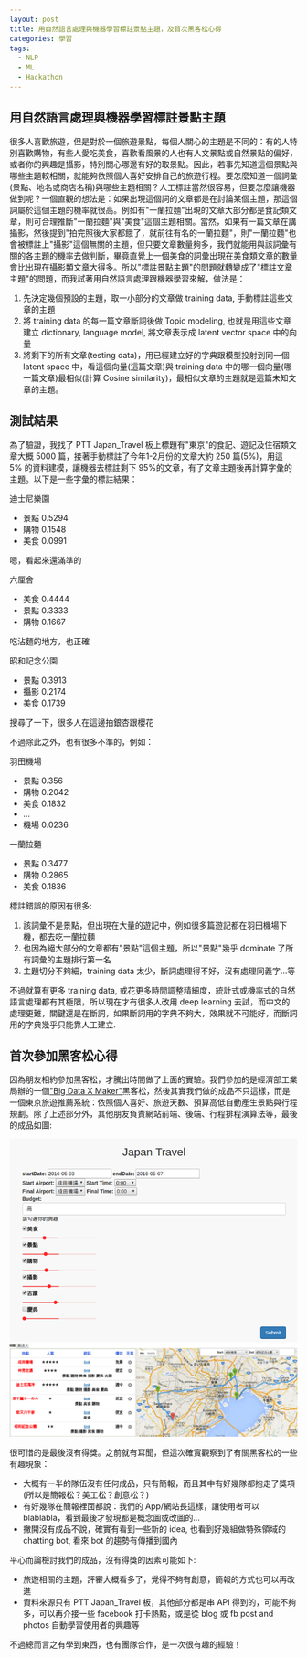 ```yaml
---
layout: post
title: 用自然語言處理與機器學習標註景點主題，及首次黑客松心得
categories: 學習
tags:
  - NLP
  - ML
  - Hackathon
---
```


## 用自然語言處理與機器學習標註景點主題

很多人喜歡旅遊，但是對於一個旅遊景點，每個人關心的主題是不同的：有的人特別喜歡購物，有些人愛吃美食，喜歡看風景的人也有人文景點或自然景點的偏好，或者你的興趣是攝影，特別關心哪邊有好的取景點。因此，若事先知道這個景點與哪些主題較相關，就能夠依照個人喜好安排自己的旅遊行程。要怎麼知道一個詞彙(景點、地名或商店名稱)與哪些主題相關？人工標註當然很容易，但要怎麼讓機器做到呢？一個直觀的想法是：如果出現這個詞的文章都是在討論某個主題，那這個詞屬於這個主題的機率就很高。例如有"一蘭拉麵"出現的文章大部分都是食記類文章，則可合理推斷"一蘭拉麵"與"美食"這個主題相關。當然，如果有一篇文章在講攝影，然後提到"拍完照後大家都餓了，就前往有名的一蘭拉麵"，則"一蘭拉麵"也會被標註上"攝影"這個無關的主題，但只要文章數量夠多，我們就能用與該詞彙有關的各主題的機率去做判斷，畢竟直覺上一個美食的詞彙出現在美食類文章的數量會比出現在攝影類文章大得多。所以"標註景點主題"的問題就轉變成了"標註文章主題"的問題，而我試著用自然語言處理跟機器學習來解，做法是：

1. 先決定幾個預設的主題，取一小部分的文章做 training data, 手動標註這些文章的主題
2. 將 training data 的每一篇文章斷詞後做 Topic modeling, 也就是用這些文章建立 dictionary, language model, 將文章表示成 latent vector space 中的向量
3. 將剩下的所有文章(testing data)，用已經建立好的字典跟模型投射到同一個 latent space 中，看這個向量(這篇文章)與 training data 中的哪一個向量(哪一篇文章)最相似(計算 Cosine similarity)，最相似文章的主題就是這篇未知文章的主題。


## 測試結果

為了驗證，我找了 PTT Japan_Travel 板上標題有"東京"的食記、遊記及住宿類文章大概 5000 篇，接著手動標註了今年1-2月份的文章大約 250 篇(5%)，用這 5% 的資料建模，讓機器去標註剩下 95%的文章，有了文章主題後再計算字彙的主題。以下是一些字彙的標註結果：

迪士尼樂園

* 景點 0.5294
* 購物 0.1548
* 美食 0.0991

嗯，看起來還滿準的

六厘舎

* 美食 0.4444
* 景點 0.3333
* 購物 0.1667

吃沾麵的地方，也正確

昭和記念公園

* 景點 0.3913
* 攝影 0.2174
* 美食 0.1739

搜尋了一下，很多人在這邊拍銀杏跟櫻花

不過除此之外，也有很多不準的，例如：

羽田機場

* 景點 0.356
* 購物 0.2042
* 美食 0.1832
* ...
* 機場 0.0236

一蘭拉麵

* 景點 0.3477
* 購物 0.2865
* 美食 0.1836

標註錯誤的原因有很多:

1. 該詞彙不是景點，但出現在大量的遊記中，例如很多篇遊記都在羽田機場下機，都去吃一蘭拉麵
2. 也因為絕大部分的文章都有"景點"這個主題，所以"景點"幾乎 dominate 了所有詞彙的主題排行第一名
3. 主題切分不夠細，training data 太少，斷詞處理得不好，沒有處理同義字...等

不過就算有更多 training data, 或花更多時間調整精細度，統計式或機率式的自然語言處理都有其極限，所以現在才有很多人改用 deep learning 去試，而中文的處理更難，關鍵還是在斷詞，如果斷詞用的字典不夠大，效果就不可能好，而斷詞用的字典幾乎只能靠人工建立.
 

## 首次參加黑客松心得

因為朋友相約參加黑客松，才騰出時間做了上面的實驗。我們參加的是經濟部工業局辦的一個["Big Data X Maker"](http://www.bdhackathon.org.tw/)黑客松，然後其實我們做的成品不只這樣，而是一個東京旅遊推薦系統：依照個人喜好、旅遊天數、預算高低自動產生景點與行程規劃。除了上述部分外，其他朋友負責網站前端、後端、行程排程演算法等，最後的成品如圖:

![hackathon-1](https://raw.githubusercontent.com/jwlin/jwlin.github.io/master/images/hackathon-1.png)
![hackathon-2](https://raw.githubusercontent.com/jwlin/jwlin.github.io/master/images/hackathon-2.png)

很可惜的是最後沒有得獎。之前就有耳聞，但這次確實觀察到了有關黑客松的一些有趣現象：

* 大概有一半的隊伍沒有任何成品，只有簡報，而且其中有好幾隊都抱走了獎項(所以是簡報松？美工松？創意松？)
* 有好幾隊在簡報裡面都說：我們的 App/網站長這樣，讓使用者可以 blablabla，看到最後才發現都是概念圖或改圖的...
* 撇開沒有成品不說，確實有看到一些新的 idea, 也看到好幾組做特殊領域的 chatting bot, 看來 bot 的趨勢有傳播到國內

平心而論檢討我們的成品，沒有得獎的因素可能如下:

* 旅遊相關的主題，評審大概看多了，覺得不夠有創意，簡報的方式也可以再改進
* 資料來源只有 PTT Japan_Travel 板，其他部分都是串 API 得到的，可能不夠多，可以再介接一些 facebook 打卡熱點，或是從 blog 或 fb post and photos 自動學習使用者的興趣等

不過總而言之有學到東西，也有團隊合作，是一次很有趣的經驗！

